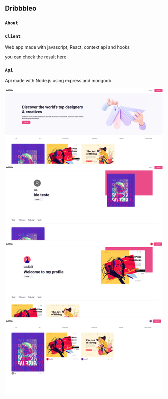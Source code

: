## Dribbbleo

### `About`

### `Client`

Web app made with javascript, React, context api and hooks

you can check the result [here](https://dribbbleo.netlify.app/)

### `Api`

Api made with Node.js using express and mongodb

![](images/dribbbleo4.png)
![](images/dribbbleo1.png)
![](images/dribbbleo2.png)
![](images/dribbbleo3.png)
